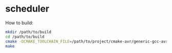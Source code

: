 # scheduler

How to build:
```bash
mkdir /path/to/build
cd /path/to/build
cmake -DCMAKE_TOOLCHAIN_FILE=/path/to/project/cmake-avr/generic-gcc-avr.cmake /path/to/project
make
```
